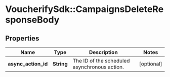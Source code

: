 # VoucherifySdk::CampaignsDeleteResponseBody

## Properties

| Name | Type | Description | Notes |
| ---- | ---- | ----------- | ----- |
| **async_action_id** | **String** | The ID of the scheduled asynchronous action. | [optional] |

